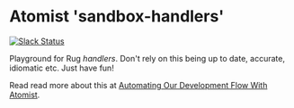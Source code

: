 # Atomist 'sandbox-handlers'

[![Slack Status](https://join.atomist.com/badge.svg)](https://join.atomist.com/)

Playground for Rug _handlers_. Don't rely on this being up to date, accurate, idiomatic etc. Just have fun!

Read read more about this at [Automating Our Development Flow With Atomist](https://medium.com/the-composition/automating-our-development-flow-with-atomist-6b0ec73348b6#.hwa55uv8o).
